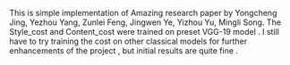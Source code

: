 This is simple implementation of Amazing research paper by  Yongcheng Jing, Yezhou Yang, Zunlei Feng, Jingwen Ye, Yizhou Yu, Mingli Song.
The Style_cost and Content_cost were trained on preset VGG-19  model .
I still have to try training the cost on other classical models for further enhancements of the project , but initial results are quite fine .
